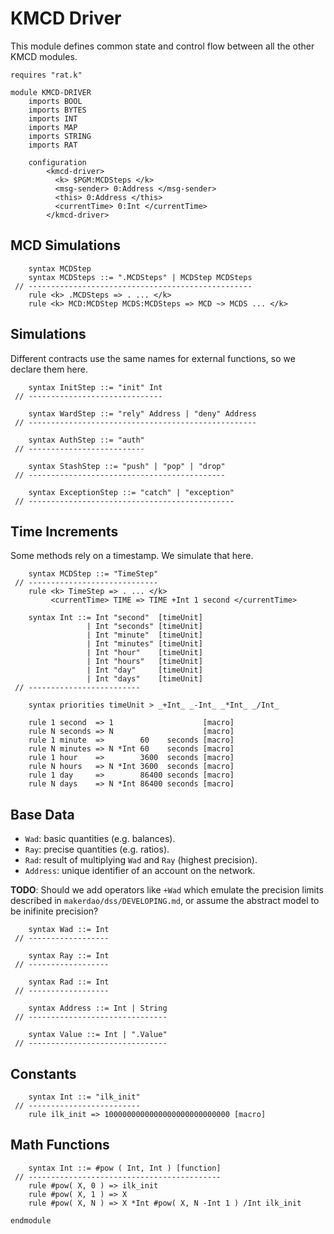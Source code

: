 KMCD Driver
===========

This module defines common state and control flow between all the other KMCD modules.

```k
requires "rat.k"

module KMCD-DRIVER
    imports BOOL
    imports BYTES
    imports INT
    imports MAP
    imports STRING
    imports RAT

    configuration
        <kmcd-driver>
          <k> $PGM:MCDSteps </k>
          <msg-sender> 0:Address </msg-sender>
          <this> 0:Address </this>
          <currentTime> 0:Int </currentTime>
        </kmcd-driver>
```

MCD Simulations
---------------

```k
    syntax MCDStep
    syntax MCDSteps ::= ".MCDSteps" | MCDStep MCDSteps
 // --------------------------------------------------
    rule <k> .MCDSteps => . ... </k>
    rule <k> MCD:MCDStep MCDS:MCDSteps => MCD ~> MCDS ... </k>
```

Simulations
-----------

Different contracts use the same names for external functions, so we declare them here.

```k
    syntax InitStep ::= "init" Int
 // ------------------------------

    syntax WardStep ::= "rely" Address | "deny" Address
 // ---------------------------------------------------

    syntax AuthStep ::= "auth"
 // --------------------------

    syntax StashStep ::= "push" | "pop" | "drop"
 // --------------------------------------------

    syntax ExceptionStep ::= "catch" | "exception"
 // ----------------------------------------------
```

Time Increments
---------------

Some methods rely on a timestamp. We simulate that here.

```k
    syntax MCDStep ::= "TimeStep"
 // -----------------------------
    rule <k> TimeStep => . ... </k>
         <currentTime> TIME => TIME +Int 1 second </currentTime>

    syntax Int ::= Int "second"  [timeUnit]
                 | Int "seconds" [timeUnit]
                 | Int "minute"  [timeUnit]
                 | Int "minutes" [timeUnit]
                 | Int "hour"    [timeUnit]
                 | Int "hours"   [timeUnit]
                 | Int "day"     [timeUnit]
                 | Int "days"    [timeUnit]
 // -------------------------

    syntax priorities timeUnit > _+Int_ _-Int_ _*Int_ _/Int_

    rule 1 second  => 1                    [macro]
    rule N seconds => N                    [macro]
    rule 1 minute  =>        60    seconds [macro]
    rule N minutes => N *Int 60    seconds [macro]
    rule 1 hour    =>        3600  seconds [macro]
    rule N hours   => N *Int 3600  seconds [macro]
    rule 1 day     =>        86400 seconds [macro]
    rule N days    => N *Int 86400 seconds [macro]
```

Base Data
---------

-   `Wad`: basic quantities (e.g. balances).
-   `Ray`: precise quantities (e.g. ratios).
-   `Rad`: result of multiplying `Wad` and `Ray` (highest precision).
-   `Address`: unique identifier of an account on the network.

**TODO**: Should we add operators like `+Wad` which emulate the precision limits described in `makerdao/dss/DEVELOPING.md`, or assume the abstract model to be inifinite precision?

```k
    syntax Wad ::= Int
 // ------------------

    syntax Ray ::= Int
 // ------------------

    syntax Rad ::= Int
 // ------------------

    syntax Address ::= Int | String
 // -------------------------------

    syntax Value ::= Int | ".Value"
 // -------------------------------
```

Constants
---------

```k
    syntax Int ::= "ilk_init"
 // -------------------------
    rule ilk_init => 1000000000000000000000000000 [macro]
```

Math Functions
--------------

```k
    syntax Int ::= #pow ( Int, Int ) [function]
 // -------------------------------------------
    rule #pow( X, 0 ) => ilk_init
    rule #pow( X, 1 ) => X
    rule #pow( X, N ) => X *Int #pow( X, N -Int 1 ) /Int ilk_init
```

```k
endmodule
```
